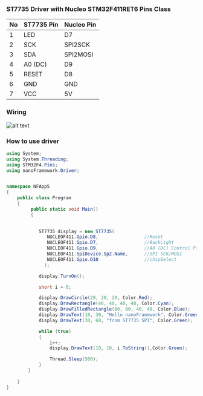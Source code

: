 ### ST7735 Driver with Nucleo STM32F411RET6 Pins Class 

|No| ST7735 Pin|Nucleo Pin|
|------|-------|------|
|1|LED   |D7     |
|2|SCK   |SPI2SCK |
|3|SDA   |SPI2MOSI|
|4|A0 (DC)|D9     |
|5|RESET  |D8     |
|6|GND    |GND     |
|7|VCC    |5V     |

### Wiring
![alt text](https://github.com/valoni/netmf-interpreter4x/blob/master/nanoFrameworks%20Drivers%20and%20Examples/ST7735/Nucleo_ST7735_160x128.png "Nucleo F411 wiring with ST7735")

### How to use driver
```csharp
using System;
using System.Threading;
using STM32F4.Pins;
using nanoFramework.Driver;


namespace NFApp5
{
    public class Program
    {
         public static void Main()
         {
            

            ST7735 display = new ST7735(
               NUCLEOF411.Gpio.D8,                 //Reset
               NUCLEOF411.Gpio.D7,                 //BackLight 
               NUCLEOF411.Gpio.D9,                 //A0 (DC) Control Pin / Data Command
               NUCLEOF411.SpiDevice.Sp2.Name,      //SPI SCK/MOSI 
               NUCLEOF411.Gpio.D10                 //chipSelect
              );                          

            display.TurnOn();

            short i = 0;

            display.DrawCircle(20, 20, 20, Color.Red);
            display.DrawRectangle(40, 40, 40, 40, Color.Cyan);
            display.DrawFilledRectangle(80, 80, 40, 40, Color.Blue);
            display.DrawText(10, 30, "Hello nanoFramework", Color.Green);
            display.DrawText(30, 60, "from ST7735 SPI", Color.Green);

            while (true)
            {
                i++;
                display.DrawText(10, 10, i.ToString(),Color.Green);

                Thread.Sleep(500);
            }
        }
        
    }
}
```
